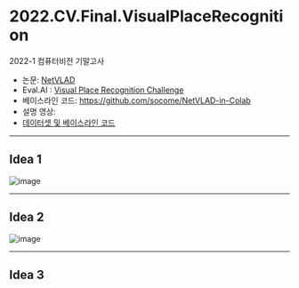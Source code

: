 # 2022.CV.Final.VisualPlaceRecognition
2022-1 컴퓨터비전 기말고사

- 논문: [NetVLAD](https://arxiv.org/abs/1511.07247)
- Eval.AI : [Visual Place Recognition Challenge](http://203.250.148.128:3088/web/challenges/challenge-page/49/overview)
- 베이스라인 코드: https://github.com/socome/NetVLAD-in-Colab
- 설명 영상: 
- [데이터셋 및 베이스라인 코드](https://drive.google.com/file/d/1b8UKHViSrZ2mbT27DqQxDj0D_xnLq1pC/view)


----
## Idea 1

![image](https://user-images.githubusercontent.com/70506563/174408256-b3b351d8-3d89-417a-be18-4563a3ae9a4d.png)


---
## Idea 2 

![image](https://user-images.githubusercontent.com/70506563/174408282-0e7a12b3-81a3-43f6-b54b-4c2a140d3d5f.png)


---
## Idea 3



